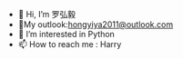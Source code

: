 - 👋 Hi, I’m 罗弘毅
- 📧My outlook:hongyiya2011@outlook.com
- 👀 I’m interested in Python
- 📫 How to reach me : Harry
<!---
hongyiya/hongyiya is a ✨ special ✨ repository because its `README.md` (this file) appears on your GitHub profile.
You can click the Preview link to take a look at your changes.
--->
